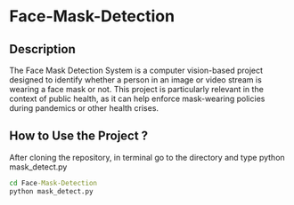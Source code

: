 # Face-Mask-Detection

## Description
The Face Mask Detection System is a computer vision-based project designed to identify whether a person in an image or video stream is wearing a face mask or not. This project is particularly relevant in the context of public health, as it can help enforce mask-wearing policies during pandemics or other health crises.

##  How to Use the Project ?
After cloning the repository, in terminal go to the directory and type python mask_detect.py  

```bat
cd Face-Mask-Detection
python mask_detect.py
```
